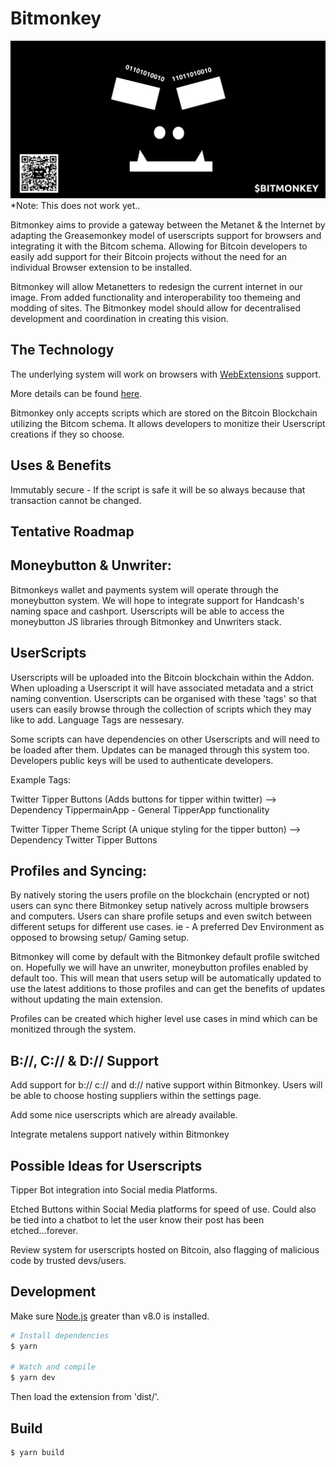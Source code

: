 Bitmonkey
=============


![Bitmonkey](https://raw.githubusercontent.com/Musicious/Bitmonkey/master/src/resources/svg/bitmonkey-fangs-wide.png)
*Note: This does not work yet..

Bitmonkey aims to provide a gateway between the Metanet & the Internet by adapting the Greasemonkey model of userscripts support for browsers and integrating it with the Bitcom schema. Allowing for Bitcoin developers to easily add support for their Bitcoin projects without the need for an individual Browser extension to be installed.

Bitmonkey will allow Metanetters to redesign the current internet in our image. From added functionality and interoperability too themeing and modding of sites. The Bitmonkey model should allow for decentralised development and coordination in creating this vision.


The Technology
-----

The underlying system will work on browsers with [WebExtensions](https://developer.mozilla.org/en-US/Add-ons/WebExtensions) support.

More details can be found [here](https://bitmonkey.xyz/).

Bitmonkey only accepts scripts which are stored on the Bitcoin Blockchain utilizing the Bitcom schema. It allows developers to monitize their Userscript creations if they so choose.


Uses & Benefits
-----

Immutably secure - If the script is safe it will be so always because that transaction cannot be changed.


Tentative Roadmap
---

Moneybutton & Unwriter:
-----
Bitmonkeys wallet and payments system will operate through the moneybutton system. We will hope to integrate support for Handcash's naming space and cashport. Userscripts will be able to access the moneybutton JS libraries through Bitmonkey and Unwriters stack.

UserScripts
-----
Userscripts will be uploaded into the Bitcoin blockchain within the Addon. When uploading a Userscript it will have associated metadata and a strict naming convention. Userscripts can be organised with these 'tags' so that users can easily browse through the collection of scripts which they may like to add. Language Tags are nessesary.

Some scripts can have dependencies on other Userscripts and will need to be loaded after them. Updates can be managed through this system too. Developers public keys will be used to authenticate developers.

Example Tags:

Twitter Tipper Buttons (Adds buttons for tipper within twitter) --> Dependency TippermainApp - General TipperApp functionality

Twitter Tipper Theme Script (A unique styling for the tipper button) --> Dependency Twitter Tipper Buttons


Profiles and Syncing:
-----
By natively storing the users profile on the blockchain (encrypted or not) users can sync there Bitmonkey setup natively across multiple browsers and computers. Users can share profile setups and even switch between different setups for different use cases. ie - A preferred Dev Environment as opposed to browsing setup/ Gaming setup.

Bitmonkey will come by default with the Bitmonkey default profile switched on. Hopefully we will have an unwriter, moneybutton profiles enabled by default too. This will mean that users setup will be automatically updated to use the latest additions to those profiles and can get the benefits of updates without updating the main extension.

Profiles can be created which higher level use cases in mind which can be monitized through the system.

B://, C:// & D:// Support
-----
Add support for b:// c:// and d:// native support within Bitmonkey. Users will be able to choose hosting suppliers within the settings page.

Add some nice userscripts which are already available.

Integrate metalens support natively within Bitmonkey

Possible Ideas for Userscripts
-----
Tipper Bot integration into Social media Platforms.

Etched Buttons within Social Media platforms for speed of use. Could also be tied into a chatbot to let the user know their post has been etched...forever.


Review system for userscripts hosted on Bitcoin, also flagging of malicious code by trusted devs/users.


Development
---
Make sure [Node.js](https://nodejs.org/) greater than v8.0 is installed.
``` sh
# Install dependencies
$ yarn

# Watch and compile
$ yarn dev
```
Then load the extension from 'dist/'.

Build
---
``` sh
$ yarn build
```
